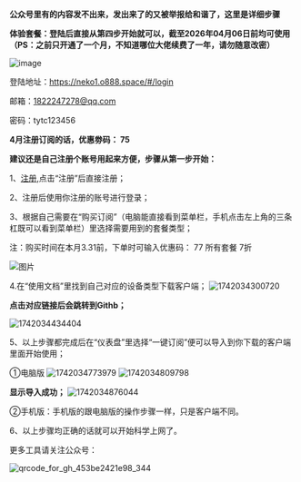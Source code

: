 **公众号里有的内容发不出来，发出来了的又被举报给和谐了，这里是详细步骤**

**体验套餐：登陆后直接从第四步开始就可以，截至2026年04月06日前均可使用（PS：之前只开通了一个月，不知道哪位大佬续费了一年，请勿随意改密）**

![image](https://github.com/user-attachments/assets/b939bfe9-a312-4f7d-8165-c50f3b4a7a87)

登陆地址：https://neko1.o888.space/#/login

邮箱：1822247278@qq.com

密码：tytc123456

**4月注册订阅的话，优惠劵码：  75**

**建议还是自己注册个账号用起来方便，步骤从第一步开始：**

1、[注册](https://neko1.o888.space/#/register?code=cp7DZB7x),点击“注册”后直接注册；

2、注册后使用你注册的账号进行登录；

3、根据自己需要在“购买订阅”（电脑能直接看到菜单栏，手机点击左上角的三条杠既可以看到菜单栏）里选择需要用到的套餐类型；

注：购买时间在本月3.31前，下单时可输入优惠码： 77    所有套餐 7折

![图片](https://github.com/user-attachments/assets/ceaa01b0-ea74-4173-b503-3483d44bd321)

4.在“使用文档”里找到自己对应的设备类型下载客户端；
![1742034300720](https://github.com/user-attachments/assets/7a568ece-a019-4f96-a642-36f68f64d5dc)


**点击对应链接后会跳转到Githb；**

![1742034434404](https://github.com/user-attachments/assets/bf76c995-cbf4-432a-83fc-c97a1572abfc)

5、以上步骤都完成后在“仪表盘”里选择“一键订阅”便可以导入到你下载的客户端里面开始使用；

①电脑版
![1742034773979](https://github.com/user-attachments/assets/c6b66648-35cf-46d5-bc38-957f92107d1f)
![1742034809798](https://github.com/user-attachments/assets/d30d3f5c-b0e1-47ae-9b95-bd04b8df949f)

**显示导入成功；**
![1742034876044](https://github.com/user-attachments/assets/80431f7c-8965-4eb7-a0af-a9c47b668df9)

②手机版：手机版的跟电脑版的操作步骤一样，只是客户端不同。


6、以上步骤均正确的话就可以开始科学上网了。

更多工具请关注公众号：


![qrcode_for_gh_453be2421e98_344](https://github.com/user-attachments/assets/08b961e9-2fb7-412c-bcf5-ab8433861ed0)

